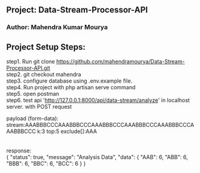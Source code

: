 ## Project: Data-Stream-Processor-API

### Author: Mahendra Kumar Mourya

## Project Setup Steps:

step1. Run git clone https://github.com/mahendramourya/Data-Stream-Processor-API.git
<br>
step2. git checkout mahendra
<br>
step3. configure database using .env.example file.
<br>
step4. Run project with php artisan serve command
<br>
step5. open postman
<br>
step6. test api 'http://127.0.0.1:8000/api/data-stream/analyze' in localhost server. with POST request
<br>

payload (form-data):
<br>
stream:AAABBBCCCAAABBBCCCAAABBBCCCAAABBBCCCAAABBBCCCAAABBBCCC
k:3
top:5
exclude[]:AAA
<br>
<br>
<br>
response:
<br>
{
    "status": true,
    "message": "Analysis Data",
    "data": {
        "AAB": 6,
        "ABB": 6,
        "BBB": 6,
        "BBC": 6,
        "BCC": 6
    }
}

